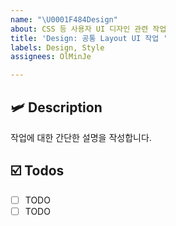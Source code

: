 ```yaml
---
name: "\U0001F484Design"
about: CSS 등 사용자 UI 디자인 관련 작업
title: 'Design: 공통 Layout UI 작업 '
labels: Design, Style
assignees: OlMinJe

---
```


## 🛩️ Description
작업에 대한 간단한 설명을 작성합니다.

## ☑️ Todos
- [ ] TODO
- [ ] TODO
